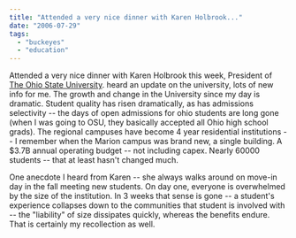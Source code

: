 ```yaml
---
title: "Attended a very nice dinner with Karen Holbrook..."
date: "2006-07-29"
tags: 
  - "buckeyes"
  - "education"
---
```


Attended a very nice dinner with Karen Holbrook this week, President of [The Ohio State University](http://www.osu.edu). heard an update on the university, lots of new info for me. The growth and change in the University since my day is dramatic. Student quality has risen dramatically, as has admissions selectivity -- the days of open admissions for ohio students are long gone (when I was going to OSU, they basically accepted all Ohio high school grads). The regional campuses have become 4 year residential institutions -- I remember when the Marion campus was brand new, a single building. A $3.7B annual operating budget -- not including capex. Nearly 60000 students -- that at least hasn't changed much.

One anecdote I heard from Karen -- she always walks around on move-in day in the fall meeting new students. On day one, everyone is overwhelmed by the size of the institution. In 3 weeks that sense is gone -- a student's experience collapses down to the communities that student is involved with -- the "liability" of size dissipates quickly, whereas the benefits endure. That is certainly my recollection as well.
